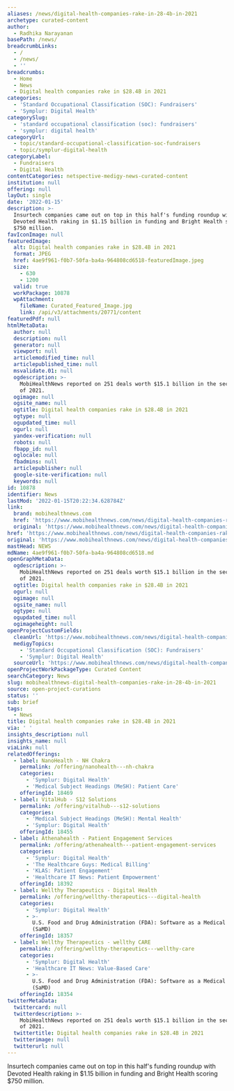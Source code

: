 ```yaml
---
aliases: /news/digital-health-companies-rake-in-28-4b-in-2021
archetype: curated-content
author:
  - Radhika Narayanan
basePath: /news/
breadcrumbLinks:
  - /
  - /news/
  - ''
breadcrumbs:
  - Home
  - News
  - Digital health companies rake in $28.4B in 2021
categories:
  - 'Standard Occupational Classification (SOC): Fundraisers'
  - 'Symplur: Digital Health'
categorySlug:
  - 'standard occupational classification (soc): fundraisers'
  - 'symplur: digital health'
categoryUrl:
  - topic/standard-occupational-classification-soc-fundraisers
  - topic/symplur-digital-health
categoryLabel:
  - Fundraisers
  - Digital Health
contentCategories: netspective-medigy-news-curated-content
institution: null
offering: null
layOut: single
date: '2022-01-15'
description: >-
  Insurtech companies came out on top in this half's funding roundup with
  Devoted Health raking in $1.15 billion in funding and Bright Health scoring
  $750 million.
favIconImage: null
featuredImage:
  alt: Digital health companies rake in $28.4B in 2021
  format: JPEG
  href: 4ae9f961-f0b7-50fa-ba4a-964808cd6518-featuredImage.jpeg
  size:
    - 630
    - 1200
  valid: true
  workPackage: 10878
  wpAttachment:
    fileName: Curated_Featured_Image.jpg
    link: /api/v3/attachments/20771/content
featuredPdf: null
htmlMetaData:
  author: null
  description: null
  generator: null
  viewport: null
  articlemodified_time: null
  articlepublished_time: null
  msvalidate.01: null
  ogdescription: >-
    MobiHealthNews reported on 251 deals worth $15.1 billion in the second half
    of 2021.
  ogimage: null
  ogsite_name: null
  ogtitle: Digital health companies rake in $28.4B in 2021
  ogtype: null
  ogupdated_time: null
  ogurl: null
  yandex-verification: null
  robots: null
  fbapp_id: null
  oglocale: null
  fbadmins: null
  articlepublisher: null
  google-site-verification: null
  keywords: null
id: 10878
identifier: News
lastMod: '2022-01-15T20:22:34.628784Z'
link:
  brand: mobihealthnews.com
  href: 'https://www.mobihealthnews.com/news/digital-health-companies-rake-284b-2021'
  original: 'https://www.mobihealthnews.com/news/digital-health-companies-rake-284b-2021'
href: 'https://www.mobihealthnews.com/news/digital-health-companies-rake-284b-2021'
original: 'https://www.mobihealthnews.com/news/digital-health-companies-rake-284b-2021'
mastHead: NEWS
mdName: 4ae9f961-f0b7-50fa-ba4a-964808cd6518.md
openGraphMetaData:
  ogdescription: >-
    MobiHealthNews reported on 251 deals worth $15.1 billion in the second half
    of 2021.
  ogtitle: Digital health companies rake in $28.4B in 2021
  ogurl: null
  ogimage: null
  ogsite_name: null
  ogtype: null
  ogupdated_time: null
  ogimageheight: null
openProjectCustomFields:
  cleanUrl: 'https://www.mobihealthnews.com/news/digital-health-companies-rake-284b-2021'
  medigyTopics:
    - 'Standard Occupational Classification (SOC): Fundraisers'
    - 'Symplur: Digital Health'
  sourceUrl: 'https://www.mobihealthnews.com/news/digital-health-companies-rake-284b-2021'
openProjectWorkPackageType: Curated Content
searchCategory: News
slug: mobihealthnews-digital-health-companies-rake-in-28-4b-in-2021
source: open-project-curations
status: ''
sub: brief
tags:
  - News
title: Digital health companies rake in $28.4B in 2021
via: ' '
insights_description: null
insights_name: null
viaLink: null
relatedOfferings:
  - label: NanoHealth - NH Chakra
    permalink: /offering/nanohealth---nh-chakra
    categories:
      - 'Symplur: Digital Health'
      - 'Medical Subject Headings (MeSH): Patient Care'
    offeringId: 18469
  - label: VitalHub - S12 Solutions
    permalink: /offering/vitalhub---s12-solutions
    categories:
      - 'Medical Subject Headings (MeSH): Mental Health'
      - 'Symplur: Digital Health'
    offeringId: 18455
  - label: Athenahealth - Patient Engagement Services
    permalink: /offering/athenahealth---patient-engagement-services
    categories:
      - 'Symplur: Digital Health'
      - 'The Healthcare Guys: Medical Billing'
      - 'KLAS: Patient Engagement'
      - 'Healthcare IT News: Patient Empowerment'
    offeringId: 18392
  - label: Wellthy Therapeutics - Digital Health
    permalink: /offering/wellthy-therapeutics---digital-health
    categories:
      - 'Symplur: Digital Health'
      - >-
        U.S. Food and Drug Administration (FDA): Software as a Medical Device
        (SaMD)
    offeringId: 18357
  - label: Wellthy Therapeutics - wellthy CARE
    permalink: /offering/wellthy-therapeutics---wellthy-care
    categories:
      - 'Symplur: Digital Health'
      - 'Healthcare IT News: Value-Based Care'
      - >-
        U.S. Food and Drug Administration (FDA): Software as a Medical Device
        (SaMD)
    offeringId: 18354
twitterMetaData:
  twittercard: null
  twitterdescription: >-
    MobiHealthNews reported on 251 deals worth $15.1 billion in the second half
    of 2021.
  twittertitle: Digital health companies rake in $28.4B in 2021
  twitterimage: null
  twitterurl: null
---
```

<p>Insurtech companies came out on top in this half's funding roundup with Devoted Health raking in $1.15 billion in funding and Bright Health scoring $750 million.</p>